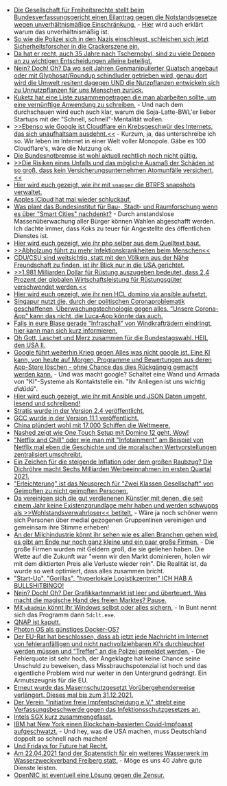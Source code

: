 * [Die Gesellschaft für Freiheitsrechte stellt beim Bundesverfassungsgericht einen Eilantrag gegen die Notstandsgesetze wegen unverhältnismäßige Einschränkung.](https://freiheitsrechte.org/pm-ausgangssperren/) - [Hier](https://freiheitsrechte.org/faq-ausgangssperren/) wird auch erklärt warum das unverhältnismäßig ist.
* [So wie die Polizei sich in den Nazis einschleust, schleichen sich jetzt Sicherheitsforscher in die Crackerszene ein.](https://www.borncity.com/blog/2021/04/25/sicherheitsforscher-dringen-in-struktur-einer-ransomware-gruppe-ein/)
* [Da hat er recht, auch 35 Jahre nach Tschernobyl, sind zu viele Deppen an zu wichtigen Entscheidungen alleine beteiligt.](https://tuxproject.de/blog/2021/04/nichts-gelernt-35-jahre-idiotie/)
* [Nein? Doch! Oh? Da wo seit Jahren Genmanipulierter Quatsch angebaut oder mit Glyphosat/Roundup schindluder getrieben wird, genau dort wird die Umwelt resitent dagegen UND die Nutzpflanzen entwickeln sich zu Unnutzpflanzen für uns Menschen zurück.](https://netzfrauen.org/2021/04/26/bayermonsanto-11/)
* [Kuketz hat eine Liste zusammengetragen die man abarbeiten sollte, um eine vernünftige Anwendung zu schreiben.](https://www.kuketz-blog.de/android-security-checkliste-fuer-sichere-app-entwicklung/) - Und nach dem durchschauen wird euch auch klar, warum die Soja-Latte-BWL'er lieber Startups mit der "Schnell, schnell"-Mentalität wollen.
* [>>Ebenso wie Google ist Cloudflare ein Krebsgeschwür des Internets, das sich unaufhaltsam ausdehnt.<<](https://www.kuketz-blog.de/the-great-cloudwall-weshalb-cloudflare-ein-krebsgeschwuer-ist/) - Kurzum, ja, das unterschreibe ich so. Wir leben im Internet in einer Welt voller Monopole. Gäbe es 100 Cloudflare's, wäre die Nutzung ok.
* [Die Bundesnotbremse ist wohl aktuell rechtlich noch nicht gültig.](https://verfassungsblog.de/die-bundesnotbremse-ist-nicht-zustande-gekommen/)
* [>>Die Risiken eines Unfalls und das mögliche Ausmaß der Schäden ist so groß, dass kein Versicherungsunternehmen Atomunfälle versichert.<<](https://www.sonnenseite.com/de/umwelt/leben-mit-strahlung-und-angst/)
* [Hier wird euch gezeigt, wie ihr mit `snapper` die BTRFS snapshots verwaltet.](https://www.incredigeek.com/home/snapper-reverting-changes-on-fedora/)
* [Apples ICloud hat mal wieder schluckauf.](https://www.bleepingcomputer.com/news/apple/apple-icloud-mail-outage-causing-email-sending-receiving-issues/)
* [Was plant das Bundesinstitut für Bau-, Stadt- und Raumforschung wenn es über "Smart Cities" nachdenkt?](https://blog.fefe.de/?ts=9e782ef4) - Durch anstandslose Massenüberwachung aller Bürger können Wahlen abgeschafft werden. Ich dachte immer, dass Koks zu teuer für Angestellte des öffentlichen Dienstes ist.
* [Hier wird euch gezeigt, wie ihr php selber aus dem Quelltext baut.](https://php.watch/articles/compile-php-ubuntu)
* [>>Abholzung führt zu mehr Infektionskrankheiten beim Menschen<<](https://netzfrauen.org/2021/04/26/deforestation-2/)
* [CDU/CSU sind weitsichtig, statt mit den Völkern aus der Nähe Freundschaft zu finden, ist ihr Blick nur in die USA gerichtet.](https://blog.fefe.de/?ts=9e7801f9)
* [>>1.981 Milliarden Dollar für Rüstung auszugeben bedeutet, dass 2,4 Prozent der globalen Wirtschaftsleistung für Rüstungsgüter verschwendet werden.<<](https://www.sonnenseite.com/de/zukunft/deutschland-und-die-welt-ruesten-hemmungslos-auf-trotz-corona-und-klimakatastrophe/)
* [Hier wird euch gezeigt, wie ihr nen HCL domino via ansible aufsetzt.](http://blog.nashcom.de/nashcomblog.nsf/dx/containers-are-all-about-automation-ansible-is-a-great-tool-as-well.htm)
* [Singapur nutzt die, durch der politischen Coronaproblematik geschaffenen, Überwachungstechnologie gegen alles. "Unsere Corona-App" kann das nicht, die Luca-App könnte das auch.](https://blog.fefe.de/?ts=9e77e4cd)
* [Falls in eure Blase gerade "Infraschall" von Windkrafträdern eindringt, hier kann man sich kurz informieren.](https://blog.fefe.de/?ts=9e77e2f7)
* [Oh Gott, Laschet und Merz zusammen für die Bundestagswahl. HEIL den USA II.](https://blog.fefe.de/?ts=9e77dcfe)
* [Google führt weiterhin Krieg gegen Alles was nicht google ist. Eine KI kann, von heute auf Morgen, Programme und Bewertungen aus deren App-Store löschen - ohne Chance das dies Rückgängig gemacht werden kann.](https://blog.fefe.de/?ts=9e77dcfe) - Und was macht google? Schaltet eine Wand und Armada von "KI"-Systeme als Kontaktstelle ein. "Ihr Anliegen ist uns wichtig *didüdü*".
* [Hier wird euch gezeigt, wie ihr mit Ansible und JSON Daten umgeht, lesend und schreibend!](https://opensource.com/article/21/4/process-json-data-ansible)
* [Stratis wurde in der Version 2.4 veröffentlicht.](https://www.phoronix.com/scan.php?page=news_item&px=Stratis-2.4-Released)
* [GCC wurde in der Version 11.1 veröffentlicht.](https://lwn.net/Articles/854572/rss)
* [China plündert wohl mit 17.000 Schiffen die Weltmeere.](https://netzfrauen.org/2021/04/27/galapagos-2/)
* [Nashed zeigt wie One Touch Setup mit Domino 12 geht. Wow!](http://blog.nashcom.de/nashcomblog.nsf/dx/domino-v12-one-touch-setup-for-real-world-deployments.htm)
* ["Netflix and Chill" oder wie man mit "Infotainment" am Beispiel von Netflix mal eben die Geschichte und die moralischen Wertvorstellungen zentralisiert umschreibt.](https://orbisnjus.com/2021/04/27/netflix-and-chill-die-paedophilen-und-propagandistischen-urspruenge-des-zentrums-amerikanischer-pop-kultur-video/)
* [Ein Zeichen für die steigende Inflation oder dem großen Raubzug? Die Dichröhre macht Sechs Milliarden Werbeeinnahmen im ersten Quartal 2021.](https://blog.fefe.de/?ts=9e77b68b)
* ["Erleichterung" ist das Neusprech für "Zwei Klassen Gesellschaft" von Geimpften zu nicht geimpften Personen.](https://orbisnjus.com/2021/04/29/segregation-als-druckmittel-sonderrechte-fuer-corona-geimpfte-und-lockdowns-zur-steigerung-der-impfbereitschaft-ungeimpfte-nie-wieder-grundrechte-op-ed/)
* [Da vereinigen sich die gut verdienenen Künstler mit denen, die seit einem Jahr keine Existenzgrundlage mehr haben und werden schwupps als >>Wohlstandsverwahrloser<< betitelt.](https://tuxproject.de/blog/2021/04/medienkritik-in-kuerze-wohlstandskritikverwahrlosung/#comment-83677) - Wäre ja noch schöner wenn sich Personen über medial gezogenen Gruppenlinen vereinigen und gemeinsam ihre Stimme erheben!
* [An der Milchindustrie könnt ihr sehen wie es allen Branchen gehen wird, es gibt am Ende nur noch ganz kleine und ein paar große Firmen.](https://netzfrauen.org/2021/04/28/dairy-industry-3/) - Die große Firmen wurden mit Geldern groß, die sie geliehen haben. Die Wette auf die Zukunft war "wenn wir den Markt dominieren, holen wir mit dem diktierten Preis alle Verluste wieder rein". Die Realität ist, da wurde so weit optimiert, dass alles zusammen bricht.
* ["Start-Up", "Gorillas", "hyperlokale Logistikzentren" ICH HAB A BULLSHITBINGO!](https://netzpolitik.org/2021/gorillas-start-up-die-neuen-verteilungskaempfe/)
* [Nein? Doch! Oh? Der Grafikkartenmarkt ist leer und überteuert. Was macht die magische Hand des freien Marktes? Pause.](https://www.3dcenter.org/news/geruechtekueche-nvidias-nextgen-kommt-spaeter-als-erwartet-ampere-muss-wohl-bis-ende-2022-durch)
* [Mit `wbadmin` könnt Ihr Windows selbst oder alles sichern.](http://woshub.com/how-to-create-full-system-image-backup-in-windows-10/) - In Bunt nennt sich das Programm dann `Sdclt.exe`.
* [QNAP ist kaputt.](https://www.bleepingcomputer.com/news/security/qnap-warns-of-agelocker-ransomware-attacks-on-nas-devices/)
* [Photon OS als günstiges Docker-OS?](http://blog.nashcom.de/nashcomblog.nsf/dx/photon-os.htm)
* [Der EU-Rat hat beschlossen, dass ab jetzt jede Nachricht im Internet von fehleranfälligen und nicht nachvollziehbaren KI's durchleuchtet werden müssen und "Treffer" an die Polizei gemeldet werden.](https://www.patrick-breyer.de/eu-deal-zur-chatkontrolle-flaechendeckende-und-verdachtslose-durchsuchung-von-privatnachrichten-wird-gesetz/#comment-4116) - Die Fehlerquote ist sehr hoch, der Angeklagte hat keine Chance seine Unschuld zu beweisen, dass Missbrauchspotenzial ist hoch und das eigentliche Problem wird nur weiter in den Untergrund gedrängt. Ein Armutszeugnis für die EU.
* [Erneut wurde das Masernschutzgesetzt Vorübergehenderweise verlängert. Dieses mal bis zum 31.12.2021.](https://impfentscheidung.online/masernschutzgesetz-uebergangsfrist-verlaengert/)
* [Der Verein "Initiative freie Impfentscheidung e.V." strebt eine Verfassungsbeschwerde gegen das Infektionsschutzgesetzes an.](https://impfentscheidung.online/verfassungsbeschwerde-und-gutachten-infektionsschutzgesetz/)
* [Intels SGX kurz zusammengefasst.](https://blog.fefe.de/?ts=9e745459)
* [IBM hat New York einen Blockchain-basierten Covid-Impfpasst aufgeschwatzt.](https://blog.fefe.de/?ts=9e74418a) - Und hey, was die USA machen, muss Deutschland doppelt so schnell nach machen!
* [Und Fridays for Future hat Recht.](https://blog.fefe.de/?ts=9e74bb61)
* [Am 22.04.2021 fand der Spatenstich für ein weiteres Wasserwerk im Wasserzweckverband Freiberg statt.](https://www.youtube.com/watch?v=Cldj7DAYRSo) - Möge es uns 40 Jahre gute Dienste leisten.
* [OpenNIC ist eventuell eine Lösung gegen die Zensur.](https://opensource.com/article/21/4/opennic-internet)
